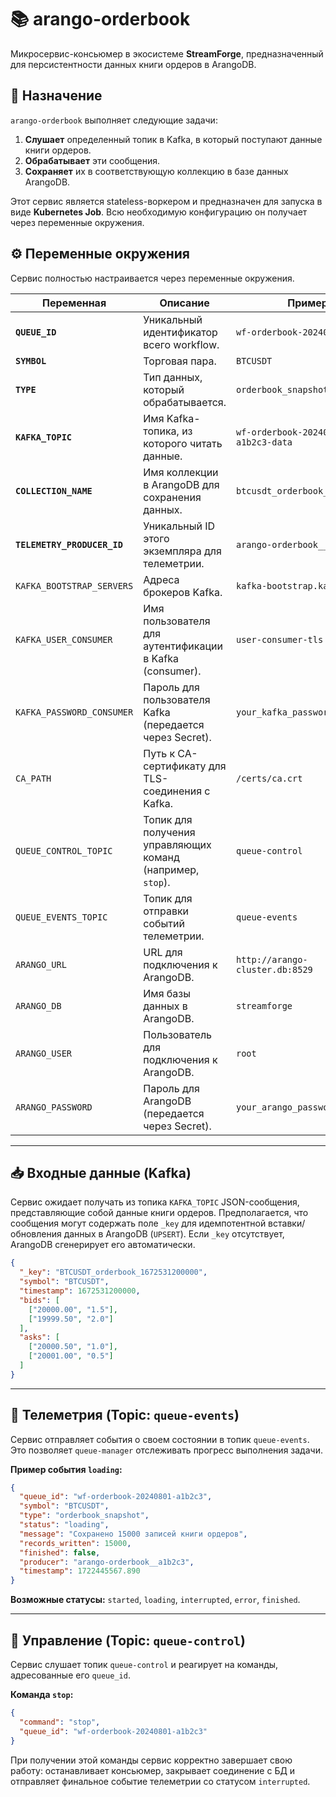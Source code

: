 # 📚 arango-orderbook

Микросервис-консьюмер в экосистеме **StreamForge**, предназначенный для персистентности данных книги ордеров в ArangoDB.

## 🎯 Назначение

`arango-orderbook` выполняет следующие задачи:

1.  **Слушает** определенный топик в Kafka, в который поступают данные книги ордеров.
2.  **Обрабатывает** эти сообщения.
3.  **Сохраняет** их в соответствующую коллекцию в базе данных ArangoDB.

Этот сервис является stateless-воркером и предназначен для запуска в виде **Kubernetes Job**. Всю необходимую конфигурацию он получает через переменные окружения.

## ⚙️ Переменные окружения

Сервис полностью настраивается через переменные окружения.

| Переменная                 | Описание                                                              | Пример                                           |
| -------------------------- | --------------------------------------------------------------------- | ------------------------------------------------ |
| **`QUEUE_ID`**             | Уникальный идентификатор всего workflow.                              | `wf-orderbook-20240801-a1b2c3`                    |
| **`SYMBOL`**               | Торговая пара.                                                        | `BTCUSDT`                                        |
| **`TYPE`**                 | Тип данных, который обрабатывается.                                   | `orderbook_snapshot`                             |
| **`KAFKA_TOPIC`**          | Имя Kafka-топика, из которого читать данные.                           | `wf-orderbook-20240801-a1b2c3-data`              |
| **`COLLECTION_NAME`**      | Имя коллекции в ArangoDB для сохранения данных.                       | `btcusdt_orderbook_2024_08_01`                   |
| **`TELEMETRY_PRODUCER_ID`**| Уникальный ID этого экземпляра для телеметрии.                        | `arango-orderbook__a1b2c3`                       |
| `KAFKA_BOOTSTRAP_SERVERS`  | Адреса брокеров Kafka.                                                | `kafka-bootstrap.kafka:9093`                     |
| `KAFKA_USER_CONSUMER`      | Имя пользователя для аутентификации в Kafka (consumer).               | `user-consumer-tls`                              |
| `KAFKA_PASSWORD_CONSUMER`  | Пароль для пользователя Kafka (передается через Secret).              | `your_kafka_password`                            |
| `CA_PATH`                  | Путь к CA-сертификату для TLS-соединения с Kafka.                     | `/certs/ca.crt`                                  |
| `QUEUE_CONTROL_TOPIC`      | Топик для получения управляющих команд (например, `stop`).            | `queue-control`                                  |
| `QUEUE_EVENTS_TOPIC`       | Топик для отправки событий телеметрии.                                | `queue-events`                                   |
| `ARANGO_URL`               | URL для подключения к ArangoDB.                                       | `http://arango-cluster.db:8529`                  |
| `ARANGO_DB`                | Имя базы данных в ArangoDB.                                           | `streamforge`                                    |
| `ARANGO_USER`              | Пользователь для подключения к ArangoDB.                              | `root`                                           |
| `ARANGO_PASSWORD`          | Пароль для ArangoDB (передается через Secret).                        | `your_arango_password`                           |

---

## 📥 Входные данные (Kafka)

Сервис ожидает получать из топика `KAFKA_TOPIC` JSON-сообщения, представляющие собой данные книги ордеров. Предполагается, что сообщения могут содержать поле `_key` для идемпотентной вставки/обновления данных в ArangoDB (`UPSERT`). Если `_key` отсутствует, ArangoDB сгенерирует его автоматически.

```json
{
  "_key": "BTCUSDT_orderbook_1672531200000",
  "symbol": "BTCUSDT",
  "timestamp": 1672531200000,
  "bids": [
    ["20000.00", "1.5"],
    ["19999.50", "2.0"]
  ],
  "asks": [
    ["20000.50", "1.0"],
    ["20001.00", "0.5"]
  ]
}
```

---

## 📡 Телеметрия (Topic: `queue-events`)

Сервис отправляет события о своем состоянии в топик `queue-events`. Это позволяет `queue-manager` отслеживать прогресс выполнения задачи.

**Пример события `loading`:**

```json
{
  "queue_id": "wf-orderbook-20240801-a1b2c3",
  "symbol": "BTCUSDT",
  "type": "orderbook_snapshot",
  "status": "loading",
  "message": "Сохранено 15000 записей книги ордеров",
  "records_written": 15000,
  "finished": false,
  "producer": "arango-orderbook__a1b2c3",
  "timestamp": 1722445567.890
}
```

**Возможные статусы:** `started`, `loading`, `interrupted`, `error`, `finished`.

---

## 🔄 Управление (Topic: `queue-control`)

Сервис слушает топик `queue-control` и реагирует на команды, адресованные его `queue_id`.

**Команда `stop`:**

```json
{
  "command": "stop",
  "queue_id": "wf-orderbook-20240801-a1b2c3"
}
```

При получении этой команды сервис корректно завершает свою работу: останавливает консьюмер, закрывает соединение с БД и отправляет финальное событие телеметрии со статусом `interrupted`.
